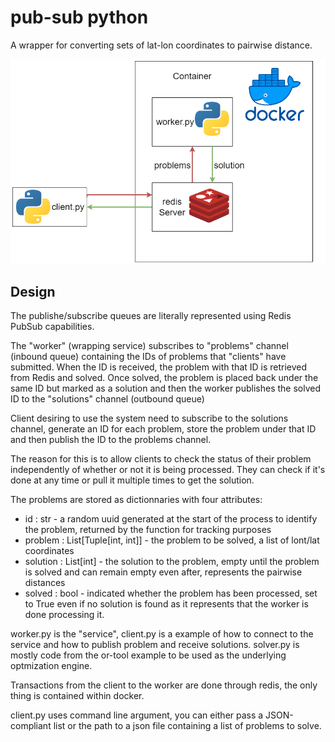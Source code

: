 # pub-sub python
A wrapper for converting sets of lat-lon coordinates to pairwise distance.

![Architecture](/resources/architecture.png)
 
 ## Design
 The publishe/subscribe queues are literally represented using Redis PubSub capabilities.

 The "worker" (wrapping service) subscribes to "problems" channel (inbound queue) containing the IDs of problems that "clients" have submitted. When the ID is received, the problem with that ID is retrieved from Redis and solved. Once solved, the problem is placed back under the same ID but marked as a solution and then the worker publishes the solved ID to the "solutions" channel (outbound queue)

 Client desiring to use the system need to subscribe to the solutions channel, generate an ID for each problem, store the problem under that ID and then publish the ID to the problems channel.

 The reason for this is to allow clients to check the status of their problem independently of whether or not it is being processed. They can check if it's done at any time or pull it multiple times to get the solution.

 The problems are stored as dictionnaries with four attributes:
 * id : str - a random uuid generated at the start of the process to identify the problem, returned by the function for tracking purposes
 * problem : List[Tuple[int, int]] - the problem to be solved, a list of lont/lat coordinates
 * solution : List[int] - the solution to the problem, empty until the problem is solved and can remain empty even after, represents the pairwise distances
 * solved : bool - indicated whether the problem has been processed, set to True even if no solution is found as it represents that the worker is done processing it.

 worker.py is the "service", client.py is a example of how to connect to the service and how to publish problem and receive solutions. solver.py is mostly code from the or-tool example to be used as the underlying optmization engine.

 Transactions from the client to the worker are done through redis, the only thing is contained within docker.

 client.py uses command line argument, you can either pass a JSON-compliant list or the path to a json file containing a list of problems to solve.
